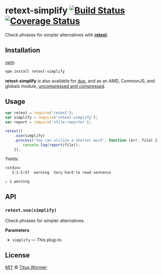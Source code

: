 # retext-simplify [![Build Status][travis-badge]][travis] [![Coverage Status][codecov-badge]][codecov]

Check phrases for simpler alternatives with [**retext**][retext].

## Installation

[npm][npm-install]:

```bash
npm install retext-simplify
```

**retext-simplify** is also available for [duo][duo-install], and as an
AMD, CommonJS, and globals module, [uncompressed and compressed][releases].

## Usage

```js
var retext = require('retext');
var simplify = require('retext-simplify');
var report = require('vfile-reporter');

retext()
    .use(simplify)
    .process('You can utilize a shorter word', function (err, file) {
        console.log(report(file));
    });
```

Yields:

```txt
<stdin>
   3:1-5:57  warning  Very hard to read sentence

⚠ 1 warning
```

## API

### `retext.use(simplify)`

Check phrases for simpler alternatives.

**Parameters**

*   `simplify` — This plug-in.

## License

[MIT][license] © [Titus Wormer][author]

<!-- Definitions -->

[travis-badge]: https://img.shields.io/travis/wooorm/retext-simplify.svg

[travis]: https://travis-ci.org/wooorm/retext-simplify

[codecov-badge]: https://img.shields.io/codecov/c/github/wooorm/retext-simplify.svg

[codecov]: https://codecov.io/github/wooorm/retext-simplify

[npm-install]: https://docs.npmjs.com/cli/install

[duo-install]: http://duojs.org/#getting-started

[releases]: https://github.com/wooorm/retext-simplify/releases

[license]: LICENSE

[author]: http://wooorm.com

[retext]: https://github.com/wooorm/retext
